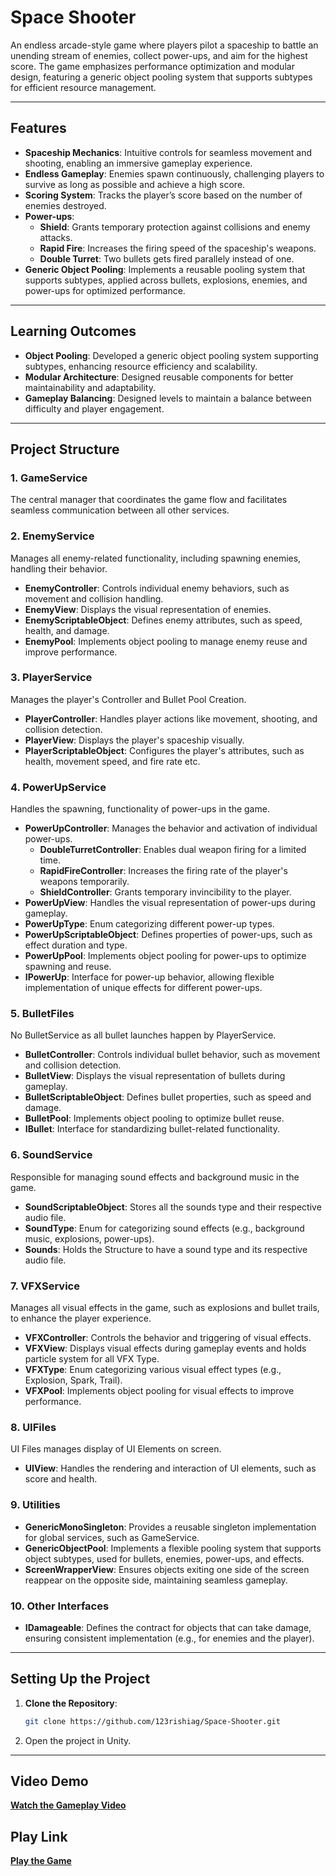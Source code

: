# Space Shooter

An endless arcade-style game where players pilot a spaceship to battle an unending stream of enemies, collect power-ups, and aim for the highest score. 
The game emphasizes performance optimization and modular design, featuring a generic object pooling system that supports subtypes for efficient resource management.

---

## Features

- **Spaceship Mechanics**: Intuitive controls for seamless movement and shooting, enabling an immersive gameplay experience.
- **Endless Gameplay**: Enemies spawn continuously, challenging players to survive as long as possible and achieve a high score.
- **Scoring System**: Tracks the player’s score based on the number of enemies destroyed.
- **Power-ups**:
  - **Shield**: Grants temporary protection against collisions and enemy attacks.
  - **Rapid Fire**: Increases the firing speed of the spaceship's weapons.
  - **Double Turret**: Two bullets gets fired parallely instead of one.
- **Generic Object Pooling**: Implements a reusable pooling system that supports subtypes, applied across bullets, explosions, enemies, and power-ups for 
optimized performance.

---

## __Learning Outcomes__

- **Object Pooling**: Developed a generic object pooling system supporting subtypes, enhancing resource efficiency and scalability.
- **Modular Architecture**: Designed reusable components for better maintainability and adaptability.
- **Gameplay Balancing**: Designed levels to maintain a balance between difficulty and player engagement.

---

## __Project Structure__

### **1. GameService**
The central manager that coordinates the game flow and facilitates seamless communication between all other services.


### **2. EnemyService**
Manages all enemy-related functionality, including spawning enemies, handling their behavior.
- **EnemyController**: Controls individual enemy behaviors, such as movement and collision handling.
- **EnemyView**: Displays the visual representation of enemies.
- **EnemyScriptableObject**: Defines enemy attributes, such as speed, health, and damage.
- **EnemyPool**: Implements object pooling to manage enemy reuse and improve performance.


### **3. PlayerService**
Manages the player's Controller and Bullet Pool Creation.
- **PlayerController**: Handles player actions like movement, shooting, and collision detection.
- **PlayerView**: Displays the player's spaceship visually.
- **PlayerScriptableObject**: Configures the player's attributes, such as health, movement speed, and fire rate etc.


### **4. PowerUpService**
Handles the spawning, functionality of power-ups in the game.
- **PowerUpController**: Manages the behavior and activation of individual power-ups.
  - **DoubleTurretController**: Enables dual weapon firing for a limited time.
  - **RapidFireController**: Increases the firing rate of the player's weapons temporarily.
  - **ShieldController**: Grants temporary invincibility to the player.
- **PowerUpView**: Handles the visual representation of power-ups during gameplay.
- **PowerUpType**: Enum categorizing different power-up types.
- **PowerUpScriptableObject**: Defines properties of power-ups, such as effect duration and type.
- **PowerUpPool**: Implements object pooling for power-ups to optimize spawning and reuse.
- **IPowerUp**: Interface for power-up behavior, allowing flexible implementation of unique effects for different power-ups.


### **5. BulletFiles**
No BulletService as all bullet launches happen by PlayerService.
- **BulletController**: Controls individual bullet behavior, such as movement and collision detection.
- **BulletView**: Displays the visual representation of bullets during gameplay.
- **BulletScriptableObject**: Defines bullet properties, such as speed and damage.
- **BulletPool**: Implements object pooling to optimize bullet reuse.
- **IBullet**: Interface for standardizing bullet-related functionality.


### **6. SoundService**
Responsible for managing sound effects and background music in the game.
- **SoundScriptableObject**: Stores all the sounds type and their respective audio file.
- **SoundType**: Enum for categorizing sound effects (e.g., background music, explosions, power-ups).
- **Sounds**: Holds the Structure to have a sound type and its respective audio file.


### **7. VFXService**
Manages all visual effects in the game, such as explosions and bullet trails, to enhance the player experience.
- **VFXController**: Controls the behavior and triggering of visual effects.
- **VFXView**: Displays visual effects during gameplay events and holds particle system for all VFX Type.
- **VFXType**: Enum categorizing various visual effect types (e.g., Explosion, Spark, Trail).
- **VFXPool**: Implements object pooling for visual effects to improve performance.


### **8. UIFiles**
UI Files manages display of UI Elements on screen.
- **UIView**: Handles the rendering and interaction of UI elements, such as score and health.


### **9. Utilities**
- **GenericMonoSingleton**: Provides a reusable singleton implementation for global services, such as GameService.
- **GenericObjectPool**: Implements a flexible pooling system that supports object subtypes, used for bullets, enemies, power-ups, and effects.
- **ScreenWrapperView**: Ensures objects exiting one side of the screen reappear on the opposite side, maintaining seamless gameplay.


### **10. Other Interfaces**

- **IDamageable**: Defines the contract for objects that can take damage, ensuring consistent implementation (e.g., for enemies and the player).

---

## __Setting Up the Project__

1. **Clone the Repository**:
   ```bash
   git clone https://github.com/123rishiag/Space-Shooter.git
   ```
2. Open the project in Unity.

---

## __Video Demo__

[__Watch the Gameplay Video__](https://www.loom.com/share/27b550f09f634da7b98f62cb72a99d4a?sid=9899da8c-9484-452c-8fd3-1889449c164b)

## __Play Link__

[__Play the Game__](https://outscal.com/narishabhgarg/game/play-space-shooter-2-game)